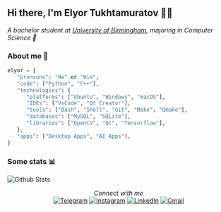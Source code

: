 ## Hi there, I'm Elyor Tukhtamuratov 👨‍💻
<em>A bachelor student at <a href="https://www.birmingham.ac.uk/index.aspx">University of Birmingham</a>, majoring in Computer Science 🙂</em>

### About me 👤
```python
elyor = {
   "pronouns": "He" or "Him",
   "code": ["Python", "C++"],
   "technologies": {
      "platforms": ["Ubuntu", "Windows", "macOS"],
      "IDEs": ["VsCode", "Qt Creator"],
      "tools": ["Bash", "Shell", "Git", "Make", "Qmake"],
      "databases": ["MySQL", "SQLite"],
      "libraries": ["OpenCV", "Qt", "Tensorflow"],
   },
   "apps": ["Desktop Apps", "AI Apps"],
}
```

### Some stats 📊
![Github Stats](https://github-readme-stats.vercel.app/api?username=elyor04&show_icons=true&icon_color=79ff97&text_color=9f9f9f&bg_color=151515)

<div align="center">
<i>Connect with me</i><br>
<a href="https://t.me/ogstudent"><img src="https://img.shields.io/badge/Telegram-2CA5E0?style=flat-square&logo=telegram&logoColor=white" alt="Telegram"></a>
<a href="https://www.instagram.com/elyor_04"><img src="https://img.shields.io/badge/Instagram-E4405F?style=flat-square&logo=instagram&logoColor=white" alt="Instagram"></a>
<a href="https://www.linkedin.com/in/elyor-tukhtamuratov"><img src="https://img.shields.io/badge/LinkedIn-0077B5?style=flat-square&logo=linkedin&logoColor=white" alt="LinkedIn"></a>
<a href="mailto:tuxtamuratovelyor@gmail.com"><img src="https://img.shields.io/badge/Gmail-D14836?style=flat-square&logo=gmail&logoColor=white" alt="Gmail"></a>
</div>
